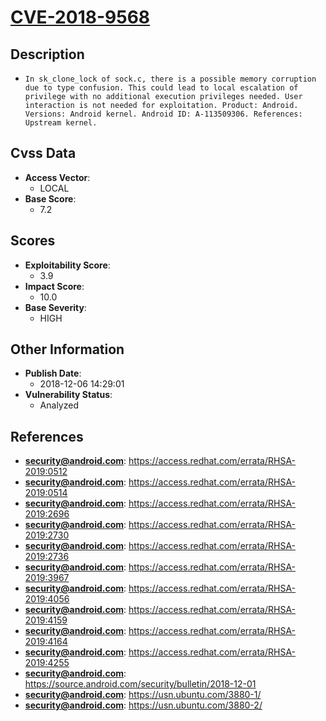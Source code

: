 
# [CVE-2018-9568](https://access.redhat.com/errata/RHSA-2019:0512)

## Description

- `In sk_clone_lock of sock.c, there is a possible memory corruption due to type confusion. This could lead to local escalation of privilege with no additional execution privileges needed. User interaction is not needed for exploitation. Product: Android. Versions: Android kernel. Android ID: A-113509306. References: Upstream kernel.`

## Cvss Data

- **Access Vector**:
  - LOCAL
- **Base Score**:
  - 7.2

## Scores

- **Exploitability Score**:
  - 3.9
- **Impact Score**:
  - 10.0
- **Base Severity**:
  - HIGH

## Other Information

- **Publish Date**:
  - 2018-12-06 14:29:01
- **Vulnerability Status**:
  - Analyzed

## References

- **security@android.com**: https://access.redhat.com/errata/RHSA-2019:0512
- **security@android.com**: https://access.redhat.com/errata/RHSA-2019:0514
- **security@android.com**: https://access.redhat.com/errata/RHSA-2019:2696
- **security@android.com**: https://access.redhat.com/errata/RHSA-2019:2730
- **security@android.com**: https://access.redhat.com/errata/RHSA-2019:2736
- **security@android.com**: https://access.redhat.com/errata/RHSA-2019:3967
- **security@android.com**: https://access.redhat.com/errata/RHSA-2019:4056
- **security@android.com**: https://access.redhat.com/errata/RHSA-2019:4159
- **security@android.com**: https://access.redhat.com/errata/RHSA-2019:4164
- **security@android.com**: https://access.redhat.com/errata/RHSA-2019:4255
- **security@android.com**: https://source.android.com/security/bulletin/2018-12-01
- **security@android.com**: https://usn.ubuntu.com/3880-1/
- **security@android.com**: https://usn.ubuntu.com/3880-2/
